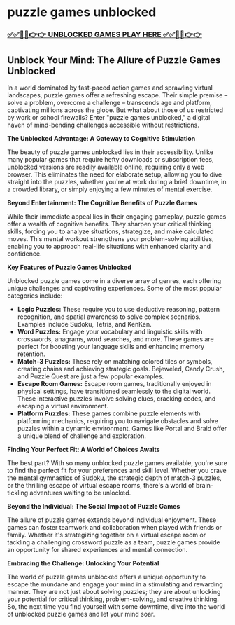 # puzzle games unblocked

### [✅✅🔴🔴👉👉 UNBLOCKED GAMES PLAY HERE ✅✅🔴🔴👉👉](https://topstoryindia.com)

##  Unblock Your Mind: The Allure of Puzzle Games Unblocked

In a world dominated by fast-paced action games and sprawling virtual landscapes, puzzle games offer a refreshing escape.  Their simple premise – solve a problem, overcome a challenge – transcends age and platform, captivating millions across the globe. But what about those of us restricted by work or school firewalls? Enter "puzzle games unblocked," a digital haven of mind-bending challenges accessible without restrictions. 

**The Unblocked Advantage: A Gateway to Cognitive Stimulation**

The beauty of puzzle games unblocked lies in their accessibility.  Unlike many popular games that require hefty downloads or subscription fees, unblocked versions are readily available online, requiring only a web browser. This eliminates the need for elaborate setup, allowing you to dive straight into the puzzles, whether you're at work during a brief downtime, in a crowded library, or simply enjoying a few minutes of mental exercise.

**Beyond Entertainment: The Cognitive Benefits of Puzzle Games**

While their immediate appeal lies in their engaging gameplay, puzzle games offer a wealth of cognitive benefits. They sharpen your critical thinking skills, forcing you to analyze situations, strategize, and make calculated moves. This mental workout strengthens your problem-solving abilities, enabling you to approach real-life situations with enhanced clarity and confidence.

**Key Features of Puzzle Games Unblocked**

Unblocked puzzle games come in a diverse array of genres, each offering unique challenges and captivating experiences. Some of the most popular categories include:

* **Logic Puzzles:** These require you to use deductive reasoning, pattern recognition, and spatial awareness to solve complex scenarios. Examples include Sudoku, Tetris, and KenKen.
* **Word Puzzles:**  Engage your vocabulary and linguistic skills with crosswords, anagrams, word searches, and more. These games are perfect for boosting your language skills and enhancing memory retention.
* **Match-3 Puzzles:** These rely on matching colored tiles or symbols, creating chains and achieving strategic goals. Bejeweled, Candy Crush, and Puzzle Quest are just a few popular examples.
* **Escape Room Games:** Escape room games, traditionally enjoyed in physical settings, have transitioned seamlessly to the digital world. These interactive puzzles involve solving clues, cracking codes, and escaping a virtual environment.
* **Platform Puzzles:**  These games combine puzzle elements with platforming mechanics, requiring you to navigate obstacles and solve puzzles within a dynamic environment. Games like Portal and Braid offer a unique blend of challenge and exploration.

**Finding Your Perfect Fit: A World of Choices Awaits**

The best part? With so many unblocked puzzle games available, you're sure to find the perfect fit for your preferences and skill level. Whether you crave the mental gymnastics of Sudoku, the strategic depth of match-3 puzzles, or the thrilling escape of virtual escape rooms, there's a world of brain-tickling adventures waiting to be unlocked. 

**Beyond the Individual: The Social Impact of Puzzle Games**

The allure of puzzle games extends beyond individual enjoyment. These games can foster teamwork and collaboration when played with friends or family. Whether it's strategizing together on a virtual escape room or tackling a challenging crossword puzzle as a team, puzzle games provide an opportunity for shared experiences and mental connection.

**Embracing the Challenge:  Unlocking Your Potential**

The world of puzzle games unblocked offers a unique opportunity to escape the mundane and engage your mind in a stimulating and rewarding manner. They are not just about solving puzzles; they are about unlocking your potential for critical thinking, problem-solving, and creative thinking. So, the next time you find yourself with some downtime, dive into the world of unblocked puzzle games and let your mind soar.